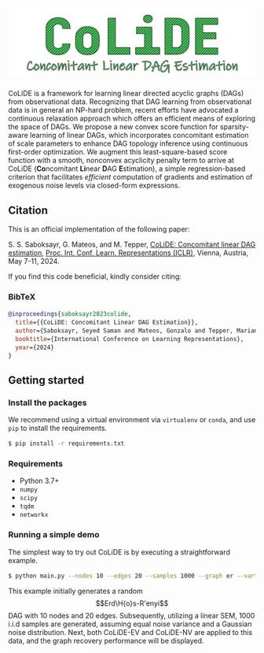 # ![colide](https://github.com/SAMiatto/colide/blob/main/logo/logo.png)

CoLiDE is a framework for learning linear directed acyclic graphs (DAGs) from observational data. Recognizing that DAG learning from observational data is in general an NP-hard problem, recent efforts have advocated a continuous relaxation approach which offers an efficient means of exploring the space of DAGs. We propose a new convex score function for sparsity-aware learning of linear DAGs, which incorporates concomitant estimation of scale parameters to enhance DAG topology inference using continuous first-order optimization. We augment this least-square-based score function with a smooth, nonconvex acyclicity penalty term to arrive at CoLiDE (**Co**ncomitant **Li**near **D**AG **E**stimation), a simple regression-based criterion that facilitates *efficient* computation of gradients and estimation of exogenous noise levels via closed-form expressions.


## Citation

This is an official implementation of the following paper:

S. S. Saboksayr, G. Mateos, and M. Tepper, [CoLiDE: Concomitant linear DAG estimation,][colide] [Proc. Int. Conf. Learn. Representations (ICLR)](https://iclr.cc/Conferences/2024), Vienna, Austria, May 7-11, 2024.

[colide]: https://arxiv.org/abs/2310.02895

If you find this code beneficial, kindly consider citing:

### BibTeX

```bibtex
@inproceedings{saboksayr2023colide,
  title={{CoLiDE: Concomitant Linear DAG Estimation}},
  author={Saboksayr, Seyed Saman and Mateos, Gonzalo and Tepper, Mariano},
  booktitle={International Conference on Learning Representations},
  year={2024}
}
```

## Getting started

### Install the packages

We recommend using a virtual environment via `virtualenv` or `conda`, and use `pip` to install the requirements.

```bash
$ pip install -r requirements.txt
```

### Requirements

- Python 3.7+
- `numpy`
- `scipy`
- `tqdm`
- `networkx`

### Running a simple demo

The simplest way to try out CoLiDE is by executing a straightforward example. 

```bash
$ python main.py --nodes 10 --edges 20 --samples 1000 --graph er --vartype ev --seed 0
```

This example initially generates a random $$Erd\H{o}s-R'enyi$$ DAG with 10 nodes and 20 edges. Subsequently, utilizing a linear SEM, 1000 i.i.d samples are generated, assuming equal noise variance and a Gaussian noise distribution. Next, both CoLiDE-EV and CoLiDE-NV are applied to this data, and the graph recovery performance will be displayed.
